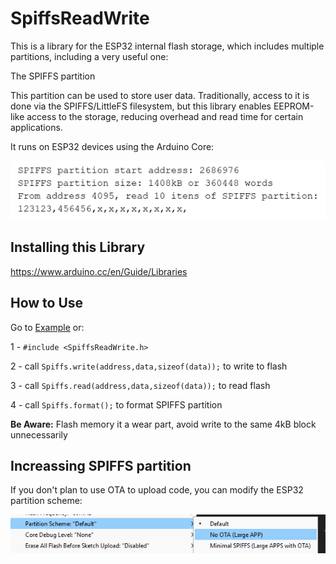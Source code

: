 # SpiffsReadWrite
This is a library for the ESP32 internal flash storage, which includes multiple partitions, including a very useful one: 

The SPIFFS partition

This partition can be used to store user data. Traditionally, access to it is done via the SPIFFS/LittleFS filesystem, but this library enables EEPROM-like access to the storage, reducing overhead and read time for certain applications.

It runs on ESP32 devices using the Arduino Core:

![Example](https://github.com/JonasGMorsch/SpiffsReadWrite/blob/main/example.png)

## Installing this Library

https://www.arduino.cc/en/Guide/Libraries

## How to Use

Go to [Example](https://github.com/JonasGMorsch/SpiffsReadWrite/blob/main/examples/SpiffsReadWrite/SpiffsReadWrite.ino) or:

1 - ```#include <SpiffsReadWrite.h>```

2 - call ```Spiffs.write(address,data,sizeof(data));``` to write to flash

3 - call ```Spiffs.read(address,data,sizeof(data));``` to read flash

4 - call ```Spiffs.format();``` to format SPIFFS partition

**Be Aware:**  Flash memory it a wear part, avoid write to the same 4kB block unnecessarily

## Increassing SPIFFS partition
If you don't plan to use OTA to upload code, you can modify the ESP32 partition scheme:

![partion](https://github.com/JonasGMorsch/SpiffsReadWrite/blob/main/partitions.png)
